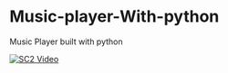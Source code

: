 # Music-player-With-python
Music Player built with python


[![SC2 Video](doc/SC2_youtube.gif)](https://youtu.be/682cObOlYYc "SC2 Mini game - Click to Watch!")
